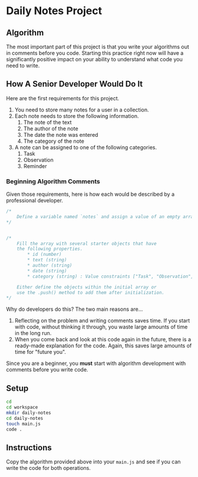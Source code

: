 # Daily Notes Project

## Algorithm

The most important part of this project is that you write your algorithms out in comments before you code. Starting this practice right now will have a significantly positive impact on your ability to understand what code you need to write.

## How A Senior Developer Would Do It

Here are the first requirements for this project.

1. You need to store many notes for a user in a collection.
1. Each note needs to store the following information.
    1. The note of the text
    1. The author of the note
    1. The date the note was entered
    1. The category of the note
1. A note can be assigned to one of the following categories.
    1. Task
    1. Observation
    1. Reminder

### Beginning Algorithm Comments

Given those requirements, here is how each would be described by a professional developer.

```js
/*
    Define a variable named `notes` and assign a value of an empty array
*/


/*
    Fill the array with several starter objects that have
    the following properties.
        * id (number)
        * text (string)
        * author (string)
        * date (string)
        * category (string) : Value constraints ["Task", "Observation", "Reminder"]

    Either define the objects within the initial array or
    use the .push() method to add them after initialization.
*/
```

Why do developers do this? The two main reasons are...

1. Reflecting on the problem and writing comments saves time. If you start with code, without thinking it through, you waste large amounts of time in the long run.
1. When you come back and look at this code again in the future, there is a ready-made explanation for the code. Again, this saves large amounts of time for "future you".

Since you are a beginner, you **must** start with algorithm development with comments before you write code.

## Setup

```sh
cd
cd workspace
mkdir daily-notes
cd daily-notes
touch main.js
code .
```

## Instructions

Copy the algorithm provided above into your `main.js` and see if you can write the code for both operations.